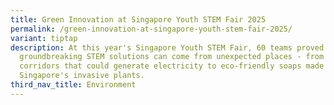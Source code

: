 ```yaml
---
title: Green Innovation at Singapore Youth STEM Fair 2025
permalink: /green-innovation-at-singapore-youth-stem-fair-2025/
variant: tiptap
description: At this year's Singapore Youth STEM Fair, 60 teams proved that
  groundbreaking STEM solutions can come from unexpected places - from school
  corridors that could generate electricity to eco-friendly soaps made from
  Singapore's invasive plants.
third_nav_title: Environment
---
```

